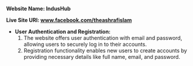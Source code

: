 **Website Name: IndusHub**

 **Live Site URl: www.facebook.com/theashrafislam**


* **User Authentication and Registration:**
   1. The website offers user authentication with email and password, allowing users to securely log in to their accounts.
    2. Registration functionality enables new users to create accounts by providing necessary details like full name, email, and password.